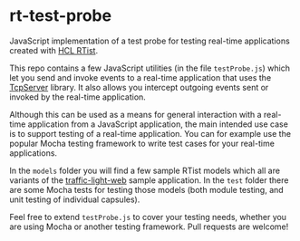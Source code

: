 # rt-test-probe
JavaScript implementation of a test probe for testing real-time applications created with [HCL RTist](https://www.hcltechsw.com/products/rtist).

This repo contains a few JavaScript utilities (in the file `testProbe.js`) which let you send and invoke events to a real-time application that uses the [TcpServer](https://github.com/hcl-pnp-rtist/lib-tcp-server) library. It also allows you intercept outgoing events sent or invoked by the real-time application.

Although this can be used as a means for general interaction with a real-time application from a JavaScript application, the main intended use case is to support testing of a real-time application. You can for example use the popular Mocha testing framework to write test cases for your real-time applications.

In the `models` folder you will find a few sample RTist models which all are variants of the [traffic-light-web](https://github.com/hcl-pnp-rtist/traffic-light-web) sample application. In the `test` folder there are some Mocha tests for testing those models (both module testing, and unit testing of individual capsules).

Feel free to extend `testProbe.js` to cover your testing needs, whether you are using Mocha or another testing framework. Pull requests are welcome!